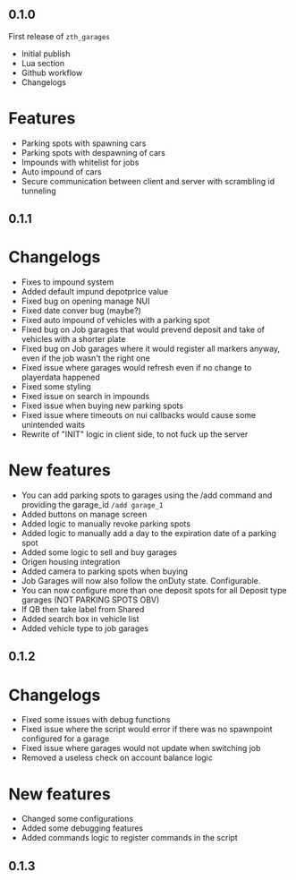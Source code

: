 ## 0.1.0

First release of `zth_garages`

- Initial publish
- Lua section
- Github workflow
- Changelogs

# Features

- Parking spots with spawning cars
- Parking spots with despawning of cars
- Impounds with whitelist for jobs
- Auto impound of cars
- Secure communication between client and server with scrambling id tunneling

## 0.1.1

# Changelogs

- Fixes to impound system
- Added default impund depotprice value
- Fixed bug on opening manage NUI
- Fixed date conver bug (maybe?)
- Fixed auto impound of vehicles with a parking spot
- Fixed bug on Job garages that would prevend deposit and take of vehicles with a shorter plate
- Fixed bug on Job garages where it would register all markers anyway, even if the job wasn't the right one
- Fixed issue where garages would refresh even if no change to playerdata happened
- Fixed some styling
- Fixed issue on search in impounds
- Fixed issue when buying new parking spots
- Fixed issue where timeouts on nui callbacks would cause some unintended waits
- Rewrite of "INIT" logic in client side, to not fuck up the server

# New features

- You can add parking spots to garages using the /add command and providing the garage_id `/add garage_1`
- Added buttons on manage screen
- Added logic to manually revoke parking spots
- Added logic to manually add a day to the expiration date of a parking spot
- Added some logic to sell and buy garages
- Origen housing integration
- Added camera to parking spots when buying
- Job Garages will now also follow the onDuty state. Configurable.
- You can now configure more than one deposit spots for all Deposit type garages (NOT PARKING SPOTS OBV)
- If QB then take label from Shared
- Added search box in vehicle list
- Added vehicle type to job garages

## 0.1.2

# Changelogs

- Fixed some issues with debug functions
- Fixed issue where the script would error if there was no spawnpoint configured for a garage
- Fixed issue where garages would not update when switching job
- Removed a useless check on account balance logic

# New features

- Changed some configurations
- Added some debugging features
- Added commands logic to register commands in the script

## 0.1.3